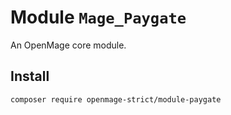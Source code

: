 # Module `Mage_Paygate`

An OpenMage core module.

## Install

``` bash
composer require openmage-strict/module-paygate
```

